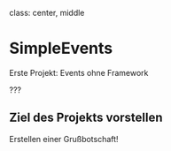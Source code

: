 class: center, middle

# SimpleEvents

Erste Projekt: Events ohne Framework

???

## Ziel des Projekts vorstellen

Erstellen einer Grußbotschaft!